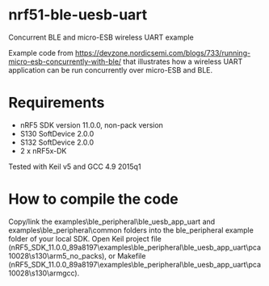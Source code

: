 # nrf51-ble-uesb-uart
Concurrent BLE and micro-ESB wireless UART example

Example code from https://devzone.nordicsemi.com/blogs/733/running-micro-esb-concurrently-with-ble/
that illustrates how a wireless UART application can be run concurrently over micro-ESB and BLE.

# Requirements
- nRF5 SDK version 11.0.0, non-pack version
- S130 SoftDevice 2.0.0 
- S132 SoftDevice 2.0.0
- 2 x nRF5x-DK 

Tested with Keil v5 and GCC 4.9 2015q1

# How to compile the code
Copy/link the examples\ble_peripheral\ble_uesb_app_uart and examples\ble_peripheral\common folders into the ble_peripheral example folder of your local SDK.
Open Keil project file (nRF5_SDK_11.0.0_89a8197\examples\ble_peripheral\ble_uesb_app_uart\pca10028\s130\arm5_no_packs), or Makefile (nRF5_SDK_11.0.0_89a8197\examples\ble_peripheral\ble_uesb_app_uart\pca10028\s130\armgcc).
